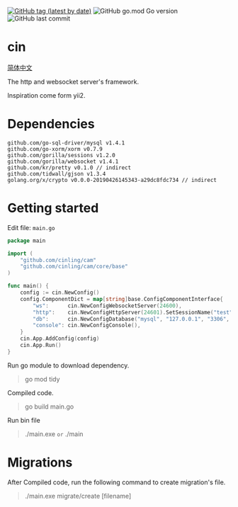 [![GitHub tag (latest by date)](https://img.shields.io/github/v/tag/cinling/cam)](https://github.com/cinling/cam/tags)
![GitHub go.mod Go version](https://img.shields.io/github/go-mod/go-version/cinling/cam?color=red)
![GitHub last commit](https://img.shields.io/github/last-commit/cinling/cam)

# cin
[简体中文](https://github.com/cinling/cam/blob/master/doc/README.zh-cn.md)

The http and websocket server's framework.

Inspiration come form yii2.

# Dependencies
	github.com/go-sql-driver/mysql v1.4.1
	github.com/go-xorm/xorm v0.7.9
	github.com/gorilla/sessions v1.2.0
	github.com/gorilla/websocket v1.4.1
	github.com/kr/pretty v0.1.0 // indirect
	github.com/tidwall/gjson v1.3.4
	golang.org/x/crypto v0.0.0-20190426145343-a29dc8fdc734 // indirect

# Getting started

Edit file:  `main.go`
```go
package main

import (
    "github.com/cinling/cam"
    "github.com/cinling/cam/core/base"
)

func main() {
	config := cin.NewConfig()
    config.ComponentDict = map[string]base.ConfigComponentInterface{
        "ws":      cin.NewConfigWebsocketServer(24600),
        "http":    cin.NewConfigHttpServer(24601).SetSessionName("test"),
        "db":      cin.NewConfigDatabase("mysql", "127.0.0.1", "3306", "cin", "root", "root"),
        "console": cin.NewConfigConsole(),
    }
    cin.App.AddConfig(config)
    cin.App.Run()
}
```

Run go module to download dependency. 
> go mod tidy

Compiled code.
> go build main.go

Run bin file
> ./main.exe  `or` ./main


# Migrations
After Compiled code, run the following command to create migration's file.
> ./main.exe migrate/create [filename]